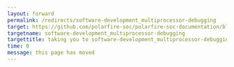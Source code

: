 ```yaml
---
layout: forward
permalink: /redirects/software-development_multiprocessor-debugging
target: https://github.com/polarfire-soc/polarfire-soc-documentation/blob/master/software-development/multiprocessor-debugging.md
targetname: software-development_multiprocessor-debugging
targettitle: taking you to software-development_multiprocessor-debugging
time: 0
message: this page has moved
---
```

